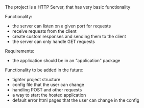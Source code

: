 The project is a HTTP Server, that has very basic functionality

Functionality:
- the server can listen on a given port for requests
- receive requests from the client
- create custom responses and sending them to the client
- the server can only handle GET requests

Requirements:
- the application should be in an "application" package

Functionality to be added in the future:
- tighter project structure
- config file that the user can change
- handling POST and other requests
- a way to start the hosted application
- default error html pages that the user can change in the config

